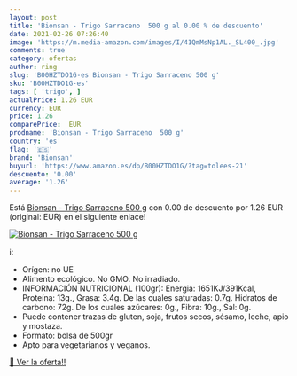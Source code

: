 ```yaml
---
layout: post
title: 'Bionsan - Trigo Sarraceno  500 g al 0.00 % de descuento'
date: 2021-02-26 07:26:40
image: 'https://m.media-amazon.com/images/I/41QmMsNp1AL._SL400_.jpg'
comments: true
category: ofertas
author: ring
slug: 'B00HZTDO1G-es Bionsan - Trigo Sarraceno 500 g'
sku: 'B00HZTDO1G-es'
tags: [ 'trigo', ]
actualPrice: 1.26 EUR
currency: EUR
price: 1.26
comparePrice:  EUR
prodname: 'Bionsan - Trigo Sarraceno  500 g'
country: 'es'
flag: '🇪🇸'
brand: 'Bionsan'
buyurl: 'https://www.amazon.es/dp/B00HZTDO1G/?tag=tolees-21'
descuento: '0.00'
average: '1.26'
---
```


Está [Bionsan - Trigo Sarraceno  500 g](https://www.amazon.es/dp/B00HZTDO1G/?tag=tolees-21) con 0.00 de descuento por 1.26 EUR (original:  EUR) en el siguiente enlace!

[![Bionsan - Trigo Sarraceno  500 g](https://m.media-amazon.com/images/I/41QmMsNp1AL._SL400_.jpg)](https://www.amazon.es/dp/B00HZTDO1G/?tag=tolees-21)

ℹ️:

- Orígen: no UE
- Alimento ecológico. No GMO. No irradiado.
- INFORMACIÓN NUTRICIONAL (100gr): Energia: 1651KJ/391Kcal, Proteína: 13g., Grasa: 3.4g. De las cuales saturadas: 0.7g. Hidratos de carbono: 72g. De los cuales azúcares: 0g., Fibra: 10g., Sal: 0g.
- Puede contener trazas de gluten, soja, frutos secos, sésamo, leche, apio y mostaza.
- Formato: bolsa de 500gr
- Apto para vegetarianos y veganos.

[🛒 Ver la oferta!!](https://www.amazon.es/dp/B00HZTDO1G/?tag=tolees-21)
